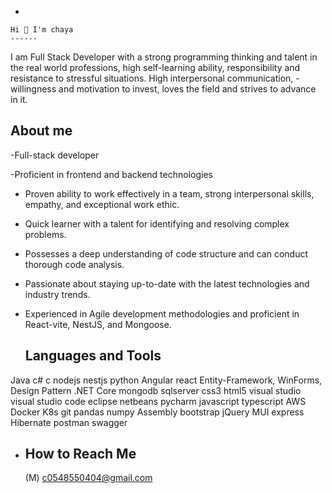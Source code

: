 -
    
    Hi 👋 I'm chaya
    ------


I am Full Stack Developer with a strong programming thinking and talent in the real world professions, high self-learning ability,
responsibility and resistance to stressful situations. High interpersonal communication,
-willingness and motivation to invest, loves the field and strives to advance in it.
 
 About me
 -------

    
 -Full-stack developer

 -Proficient in frontend and backend technologies

 - Proven ability to work effectively in a team, strong interpersonal skills, empathy, and exceptional work ethic.

- Quick learner with a talent for identifying and resolving complex problems.

 - Possesses a deep understanding of code structure and can conduct thorough code analysis.

 - Passionate about staying up-to-date with the latest technologies and industry trends.

- Experienced in Agile development methodologies and proficient in React-vite, NestJS, and Mongoose.


    Languages and Tools
   ----------
   
    
Java c# c nodejs nestjs python
Angular react  Entity-Framework, WinForms, Design Pattern  .NET Core 
mongodb sqlserver css3 html5 
visual studio visual studio code eclipse netbeans pycharm
javascript typescript
AWS Docker K8s git
pandas numpy Assembly bootstrap jQuery MUI express
Hibernate postman swagger

-
     How to Reach Me
    -----
    
    
    (M) c0548550404@gmail.com









